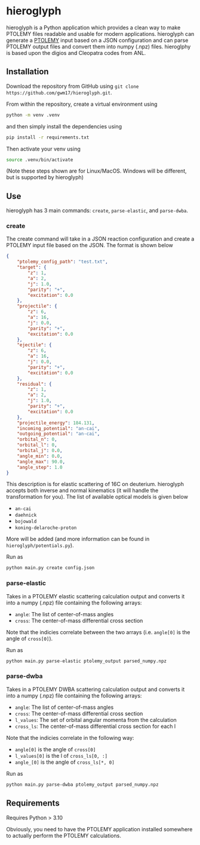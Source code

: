 # hieroglyph

hieroglyph is a Python application which provides a clean way to make PTOLEMY files readable and usable for modern applications. hieroglyph can generate a [PTOLEMY](https://www.phy.anl.gov/theory/research/ptolemy/) input based on a JSON configuration and can parse PTOLEMY output files and convert them into numpy (.npz) files. hieroglphy is based upon the digios and Cleopatra codes from ANL. 

## Installation

Download the repository from GitHub using `git clone https://github.com/gwm17/hieroglyph.git`.

From within the repository, create a virtual environment using 

```bash
python -m venv .venv
```

and then simply install the dependencies using

```bash
pip install -r requirements.txt
```

Then activate your venv using

```bash
source .venv/bin/activate
```

(Note these steps shown are for Linux/MacOS. Windows will be different, but is supported by hieroglyph)

## Use

hieroglyph has 3 main commands: `create`, `parse-elastic`, and `parse-dwba`.

### create

The create command will take in a JSON reaction configuration and create a PTOLEMY input file based on the JSON. The format is shown below

```json
{
    "ptolemy_config_path": "test.txt",
    "target": {
        "z": 1,
        "a": 2,
        "j": 1.0,
        "parity": "+",
        "excitation": 0.0
    },
    "projectile": {
        "z": 6,
        "a": 16,
        "j": 0.0,
        "parity": "+",
        "excitation": 0.0
    },
    "ejectile": {
        "z": 6,
        "a": 16,
        "j": 0.0,
        "parity": "+",
        "excitation": 0.0
    },
    "residual": {
        "z": 1,
        "a": 2,
        "j": 1.0,
        "parity": "+",
        "excitation": 0.0
    },
    "projectile_energy": 184.131,
    "incoming_potential": "an-cai",
    "outgoing_potential": "an-cai",
    "orbital_n": 0,
    "orbital_l": 0,
    "orbital_j": 0.0,
    "angle_min": 0.0,
    "angle_max": 90.0,
    "angle_step": 1.0
}
```

This description is for elastic scattering of 16C on deuterium. hieroglyph accepts both inverse and normal kinematics (it will handle the transformation for you). The list of available optical models is given below

- `an-cai`
- `daehnick`
- `bojowald`
- `koning-delaroche-proton`

More will be added (and more information can be found in `hieroglyph/potentials.py`).

Run as 

```bash
python main.py create config.json
```

### parse-elastic

Takes in a PTOLEMY elastic scattering calculation output and converts it into a numpy (.npz) file containing the following arrays:

- `angle`: The list of center-of-mass angles
- `cross`: The center-of-mass differential cross section

Note that the indicies correlate between the two arrays (i.e. `angle[0]` is the angle of `cross[0]`).

Run as

```bash
python main.py parse-elastic ptolemy_output parsed_numpy.npz
```

### parse-dwba

Takes in a PTOLEMY DWBA scattering calculation output and converts it into a numpy (.npz) file containing the following arrays:

- `angle`: The list of center-of-mass angles
- `cross`: The center-of-mass differential cross section
- `l_values`: The set of orbital angular momenta from the calculation
- `cross_ls`: The center-of-mass differential cross section for each l

Note that the indicies correlate in the following way: 

- `angle[0]` is the angle of `cross[0]`
- `l_values[0]` is the l of `cross_ls[0, :]`
- `angle_[0]` is the angle of `cross_ls[*, 0]`

Run as

```bash
python main.py parse-dwba ptolemy_output parsed_numpy.npz
```

## Requirements

Requires Python > 3.10

Obviously, you need to have the PTOLEMY application installed somewhere to actually perform the PTOLEMY calculations.
